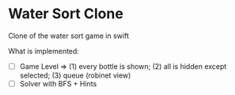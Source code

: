 # Water Sort Clone

Clone of the water sort game in swift

What is implemented:
- [ ] Game Level => (1) every bottle is shown; (2) all is hidden except selected; (3) queue (robinet view)
- [ ] Solver with BFS + Hints
